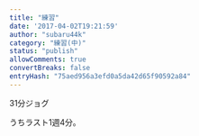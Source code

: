 ```yaml
---
title: "練習"
date: '2017-04-02T19:21:59'
author: "subaru44k"
category: "練習(中)"
status: "publish"
allowComments: true
convertBreaks: false
entryHash: "75aed956a3efd0a5da42d65f90592a84"
---
```

31分ジョグ

うちラスト1週4分。
